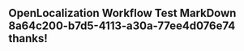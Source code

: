 <properties
ms.topic="hero-topic"
ms.test1="hero-topic"
ms.test2="test"/>

## OpenLocalization Workflow Test MarkDown 8a64c200-b7d5-4113-a30a-77ee4d076e74 thanks!

